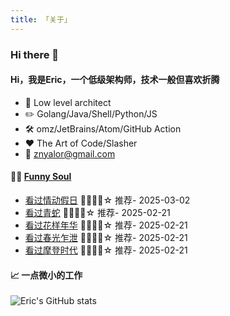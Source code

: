 ```yaml
---
title: 「关于」
---
```


### Hi there 👋

#### Hi，我是Eric，一个低级架构师，技术一般但喜欢折腾

- :briefcase: Low level architect<br/>
- :pencil2: Golang/Java/Shell/Python/JS<br/>
- :hammer_and_wrench: omz/JetBrains/Atom/GitHub Action<br/>
- :hearts: The Art of Code/Slasher<br/>
- :email: znyalor@gmail.com<br/>

#### 🤾‍♂️ <a href="https://movie.douban.com/people/znyalor/collect" target="_blank">Funny Soul</a>

<!-- START_SECTION:douban -->
* <a href='http://movie.douban.com/subject/6531219/' target='_blank'>看过情动假日</a> 🌟🌟🌟🌟☆ 推荐- 2025-03-02
* <a href='http://movie.douban.com/subject/1303394/' target='_blank'>看过青蛇</a> 🌟🌟🌟🌟☆ 推荐- 2025-02-21
* <a href='http://movie.douban.com/subject/1291557/' target='_blank'>看过花样年华</a> 🌟🌟🌟🌟☆ 推荐- 2025-02-21
* <a href='http://movie.douban.com/subject/1292679/' target='_blank'>看过春光乍泄</a> 🌟🌟🌟🌟☆ 推荐- 2025-02-21
* <a href='http://movie.douban.com/subject/1294371/' target='_blank'>看过摩登时代</a> 🌟🌟🌟🌟☆ 推荐- 2025-02-21
<!-- END_SECTION:douban -->


#### 📈 一点微小的工作

![Eric's GitHub stats](https://github-readme-stats.vercel.app/api?username=zylele&show_icons=true&count_private=true&theme=vue)